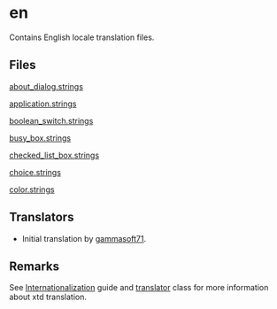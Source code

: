 # en

Contains English locale translation files.

## Files

[about_dialog.strings](about_dialog.strings)

[application.strings](application.strings)

[boolean_switch.strings](boolean_switch.strings)

[busy_box.strings](busy_box.strings)

[checked_list_box.strings](checked_list_box.strings)

[choice.strings](choice.strings)

[color.strings](color.strings)

## Translators

* Initial translation by [gammasoft71](https://gammasoft71.wixsite.com/gammasoft).

## Remarks

See [Internationalization](https://gammasoft71.github.io/xtd/docs/documentation/Guides/xtd.core/internationalization) guide and [translator](https://gammasoft71.github.io/xtd/reference_guides/latest/classxtd_1_1translator.html) class for more information about xtd translation.
